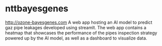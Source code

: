 # nttbayesgenes
http://ozone-bayesgenes.com A web app hosting an AI model to predict gaz pipe leakages developed using streamlt.
The web app contains a heatmap that showcases the performance of the pipes inspection strategy powered up by the AI model, as well as a dashboard to visualize data.
<img src="https://github.com/yahyalrq/nttbayesgenes/raw/main/imgs/ntt-speed.gif" alt="" style="max-width: 100%; display: inline-block;" data-target="animated-image.originalImage">

